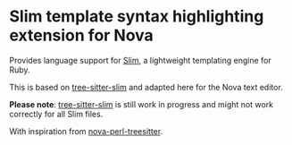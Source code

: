 # Slim template syntax highlighting extension for Nova

Provides language support for [Slim](https://slim-template.github.io/), a lightweight templating engine for Ruby.

This is based on [tree-sitter-slim](https://github.com/kolen/tree-sitter-slim) and adapted here for the Nova text editor.

**Please note**: [tree-sitter-slim](https://github.com/kolen/tree-sitter-slim) is still work in progress and might not work
correctly for all Slim files.

With inspiration from [nova-perl-treesitter](https://github.com/mrsdizzie/nova-perl-treesitter).